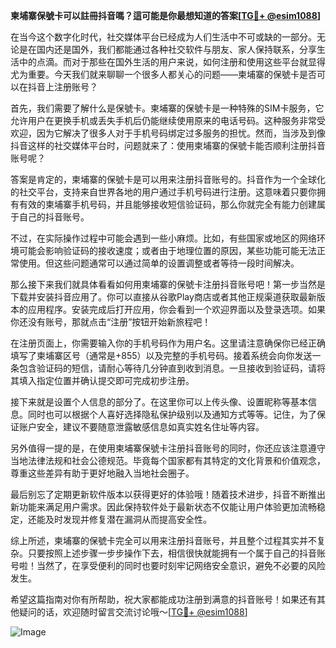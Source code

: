 **柬埔寨保號卡可以註冊抖音嗎？這可能是你最想知道的答案[[TG💪+ @esim1088](https://t.me/s/esim1088)]**

在当今这个数字化时代，社交媒体平台已经成为人们生活中不可或缺的一部分。无论是在国内还是国外，我们都能通过各种社交软件与朋友、家人保持联系，分享生活中的点滴。而对于那些在国外生活的用户来说，如何注册和使用这些平台就显得尤为重要。今天我们就来聊聊一个很多人都关心的问题——柬埔寨的保號卡是否可以在抖音上注册账号？

首先，我们需要了解什么是保號卡。柬埔寨的保號卡是一种特殊的SIM卡服务，它允许用户在更换手机或丢失手机后仍能继续使用原来的电话号码。这种服务非常受欢迎，因为它解决了很多人对于手机号码绑定过多服务的担忧。然而，当涉及到像抖音这样的社交媒体平台时，问题就来了：使用柬埔寨的保號卡能否顺利注册抖音账号呢？

答案是肯定的，柬埔寨的保號卡是可以用来注册抖音账号的。抖音作为一个全球化的社交平台，支持来自世界各地的用户通过手机号码进行注册。这意味着只要你拥有有效的柬埔寨手机号码，并且能够接收短信验证码，那么你就完全有能力创建属于自己的抖音账号。

不过，在实际操作过程中可能会遇到一些小麻烦。比如，有些国家或地区的网络环境可能会影响验证码的接收速度；或者由于地理位置的原因，某些功能可能无法正常使用。但这些问题通常可以通过简单的设置调整或者等待一段时间解决。

那么接下来我们就具体看看如何用柬埔寨的保號卡注册抖音账号吧！第一步当然是下载并安装抖音应用了。你可以直接从谷歌Play商店或者其他正规渠道获取最新版本的应用程序。安装完成后打开应用，你会看到一个欢迎界面以及登录选项。如果你还没有账号，那就点击“注册”按钮开始新旅程吧！

在注册页面上，你需要输入你的手机号码作为用户名。这里请注意确保你已经正确填写了柬埔寨区号（通常是+855）以及完整的手机号码。接着系统会向你发送一条包含验证码的短信，请耐心等待几分钟直到收到消息。一旦接收到验证码，请将其填入指定位置并确认提交即可完成初步注册。

接下来就是设置个人信息的部分了。在这里你可以上传头像、设置昵称等基本信息。同时也可以根据个人喜好选择隐私保护级别以及通知方式等等。记住，为了保证账户安全，建议不要随意泄露敏感信息如真实姓名住址等内容。

另外值得一提的是，在使用柬埔寨保號卡注册抖音账号的同时，你还应该注意遵守当地法律法规和社会公德规范。毕竟每个国家都有其特定的文化背景和价值观念，尊重这些差异有助于更好地融入当地社会圈子。

最后别忘了定期更新软件版本以获得更好的体验哦！随着技术进步，抖音不断推出新功能来满足用户需求。因此保持软件处于最新状态不仅能让用户体验更加流畅稳定，还能及时发现并修复潜在漏洞从而提高安全性。

综上所述，柬埔寨的保號卡完全可以用来注册抖音账号，并且整个过程其实并不复杂。只要按照上述步骤一步步操作下去，相信很快就能拥有一个属于自己的抖音账号啦！当然了，在享受便利的同时也要时刻牢记网络安全意识，避免不必要的风险发生。

希望这篇指南对你有所帮助，祝大家都能成功注册到满意的抖音账号！如果还有其他疑问的话，欢迎随时留言交流讨论哦～[[TG💪+ @esim1088](https://t.me/s/esim1088)]

![Image](https://i.postimg.cc/4NQfJmqS/Snipaste-2025-05-13-00-14-12.png)